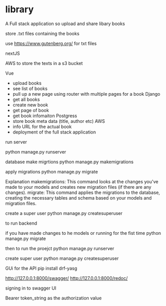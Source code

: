 # library
A Full stack application so upload and share libary books 

store .txt files containing the books 

use https://www.gutenberg.org/ for txt files


nextJS 

AWS to store the texts in a s3 bucket 

Vue
- upload books
- see list of books
- pull up a new page using router with multiple pages for a book
Django
- get all books
- create new book
- get page of book
- get book infomaiton 
Postgress
- store book meta data (title, author etc)
AWS
- info URL for the actual book 
- deployment of the full stack application 



run server 

python manage.py runserver


database
make migrtions 
python manage.py makemigrations

apply migrations 
python manage.py migrate


Explanation
makemigrations: This command looks at the changes you've made to your models and creates new migration files (if there are any changes).
migrate: This command applies the migrations to the database, creating the necessary tables and schema based on your models and migration files.



create a super user 
python manage.py createsuperuser




to run backend 

if you have made changes to he models or running for the fist time
python manage.py migrate


then to run the proejct 
python manage.py runserver

create super user 
python manage.py createsuperuser


GUi for the API
pip install drf-yasg

http://127.0.0.1:8000/swagger/
http://127.0.0.1:8000/redoc/



signing in to swagger UI 

Bearer token_string as the authorization value

